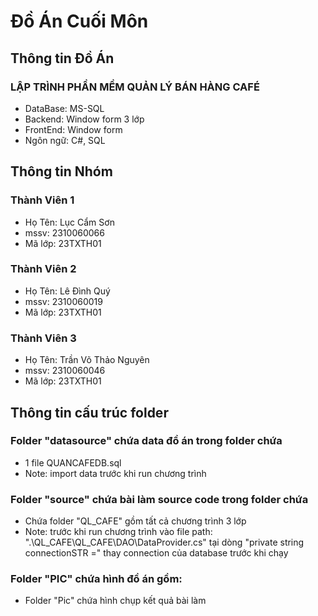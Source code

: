 # Đồ Án Cuối Môn
## Thông tin Đồ Án
### LẬP TRÌNH PHẦN MỀM QUẢN LÝ BÁN HÀNG CAFÉ

* DataBase: MS-SQL
* Backend: Window form 3 lớp
* FrontEnd: Window form
* Ngôn ngữ: C#, SQL


## Thông tin Nhóm

### Thành Viên 1
* Họ Tên: Lục Cẩm Sơn
* mssv: 2310060066
* Mã lớp: 23TXTH01

### Thành Viên 2
* Họ Tên: Lê Đình Quý
* mssv: 2310060019
* Mã lớp: 23TXTH01

### Thành Viên 3
* Họ Tên: Trần Võ Thảo Nguyên
* mssv: 2310060046
* Mã lớp: 23TXTH01

## Thông tin cấu trúc folder


### Folder "datasource" chứa data đồ án trong folder chứa

* 1 file QUANCAFEDB.sql
* Note: import data trước khi run chương trình

### Folder "source" chứa bài làm source code trong folder chứa

* Chứa folder "QL_CAFE" gồm tất cả chương trình 3 lớp
* Note: trước khi run chương trình vào file path: ".\QL_CAFE\QL_CAFE\DAO\DataProvider.cs" tại dòng "private string connectionSTR =" thay connection của database trước khi chạy

### Folder "PIC" chứa hình đồ án gồm:

* Folder "Pic" chứa hình chụp kết quả bài làm
